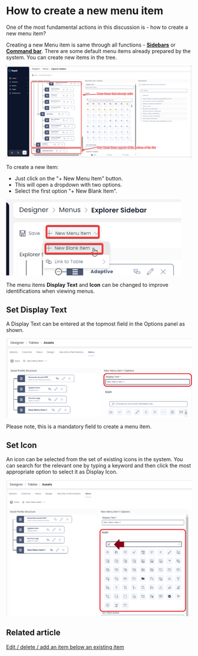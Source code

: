 # How to create a new menu item

One of the most fundamental actions in this discussion is - how to create a new menu item?

Creating a new Menu item is same through all functions - [**Sidebars**](</docs/Rapid/3-User Manual/glossary/glossary.md#sidebar> "Sidebar") or **[Command bar](</docs/Rapid/3-User Manual/glossary/glossary.md#command-bar> "Command bar")**. There are some default menu items already prepared by the system. You can create new items in the tree.

![New menu page](<New menu item page.png>)

To create a new item:

- Just click on the "+ New Menu Item" button.
- This will open a dropdown with two options.
- Select the first option "+ New Blank Item".

![New Menu Button](<New Menu Button.png>)

The menu items **Display Text** and **Icon** can be changed to improve identifications when viewing menus.

## Set Display Text

A Display Text can be entered at the topmost field in the Options panel as shown.

![Menu Title](<Menu Item Title.png>)

Please note, this is a mandatory field to create a menu item.

## Set Icon

An icon can be selected from the set of existing icons in the system. You can search for the relevant one by typing a keyword and then click the most appropriate option to select it as Display Icon.

![Menu Icon](<Menu Icon.png>)

## Related article

[Edit / delete / add an item below an existing item](/docs/Rapid/4-Keyper%20Manual/2-Designer/3-Menus/3-menu-button-configuration/how-to-add-a-menu-below/how-to-add-a-menu-below.md "How to edit / delete / add an item below an existing item?")
